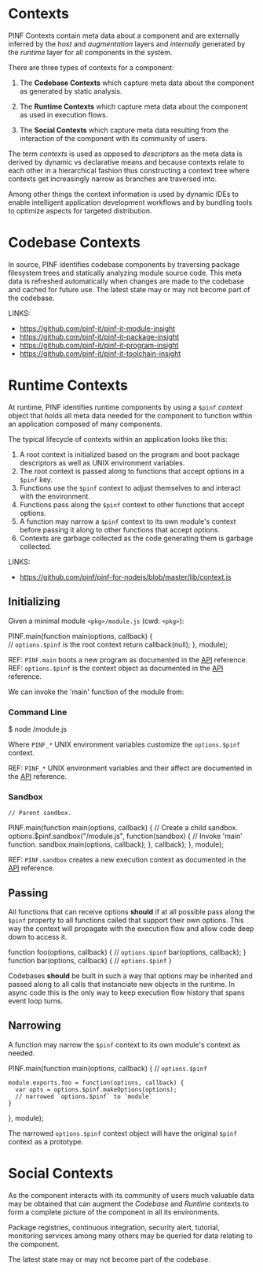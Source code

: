 Contexts
========

PINF Contexts contain meta data about a component and are externally inferred by the *host* and *augmentation* layers
and *internally* generated by the *runtime* layer for all components in the system.

There are three types of contexts for a component:

  1) The **Codebase Contexts** which capture meta data about the component as generated by static analysis.

  2) The **Runtime Contexts** which capture meta data about the component as used in execution flows.

  3) The **Social Contexts** which capture meta data resulting from the interaction of the component with its community of users.

The term *contexts* is used as opposed to *descriptors* as the meta data is derived by dynamic vs declarative means
and because contexts relate to each other in a hierarchical fashion thus constructing a context tree where contexts
get increasingly narrow as branches are traversed into.

Among other things the context information is used by dynamic IDEs to enable intelligent application development workflows
and by bundling tools to optimize aspects for targeted distribution.


Codebase Contexts
=================

In source, PINF identifies codebase components by traversing package filesystem trees and
statically analyzing module source code. This meta data is refreshed automatically
when changes are made to the codebase and cached for future use. The latest state may or may not become part of the codebase.

LINKS:

  * https://github.com/pinf-it/pinf-it-module-insight
  * https://github.com/pinf-it/pinf-it-package-insight
  * https://github.com/pinf-it/pinf-it-program-insight
  * https://github.com/pinf-it/pinf-it-toolchain-insight


Runtime Contexts
================

At runtime, PINF identifies runtime components by using a `$pinf` *context* object that holds all meta
data needed for the component to function within an application composed of many components.

The typical lifecycle of contexts within an application looks like this:

  1) A root context is initialized based on the program and boot package descriptors as well as UNIX environment variables.
  2) The root context is passed along to functions that accept options in a `$pinf` key.
  3) Functions use the `$pinf` context to adjust themselves to and interact with the environment.
  4) Functions pass along the `$pinf` context to other functions that accept options.
  5) A function may narrow a `$pinf` context to its own module's context before
     passing it along to other functions that accept options.
  6) Contexts are garbage collected as the code generating them is garbage collected.

LINKS:

  * https://github.com/pinf/pinf-for-nodejs/blob/master/lib/context.js


Initializing
------------

Given a minimal module `<pkg>/module.js` (cwd: `<pkg>`):

  PINF.main(function main(options, callback) {    		
  	// `options.$pinf` is the root context
  	return callback(null);
	}, module);

REF: `PINF.main` boots a new program as documented in the [API](./API.md#PINF.main) reference.
REF: `options.$pinf` is the context object as documented in the [API](./API.md#options.$pinf) reference.

We can invoke the 'main' function of the module from:

### Command Line

  $ node <pkg>/module.js

Where `PINF_*` UNIX environment variables customize the `options.$pinf` context.

REF: `PINF_*` UNIX environment variables and their affect are documented in the [API](./API.md#PINF_*) reference.

### Sandbox

	// Parent sandbox.
  PINF.main(function main(options, callback) {
		// Create a child sandbox.
		options.$pinf.sandbox("<pkg>/module.js", function(sandbox) {
			// Invoke 'main' function.
			sandbox.main(options, callback);
		}, callback);
	}, module);

REF: `PINF.sandbox` creates a new execution context as documented in the [API](./API.md#PINF.sandbox) reference.


Passing
-------

All functions that can receive options **should** if at all possible pass along the
`$pinf` property to all functions called that support their own options. This way
the context will propagate with the execution flow and allow code deep down to access it.

  function foo(options, callback) {
  	// `options.$pinf`
  	bar(options, callback);
  }
  function bar(options, callback) {
  	// `options.$pinf`
  }

Codebases **should** be built in such a way that options may be inherited and passed along to all
calls that instanciate new objects in the runtime. In async code this is the only way to keep execution flow
history that spans event loop turns.


Narrowing
---------

A function may narrow the `$pinf` context to its own module's context as needed.

  PINF.main(function main(options, callback) {
    // `options.$pinf`

    module.exports.foo = function(options, callback) {
      var opts = options.$pinf.makeOptions(options);
      // narrowed `options.$pinf` to `module`
    }

  }, module);

The narrowed `options.$pinf` context object will have the original `$pinf` context as a prototype.


Social Contexts
===============

As the component interacts with its community of users much valuable data may be obtained
that can augment the *Codebase* and *Runtime* contexts to form a complete picture of the component
in all its environments.

Package registries, continuous integration, security alert, tutorial,
monitoring services among many others may be queried for data relating to the component.

The latest state may or may not become part of the codebase.

